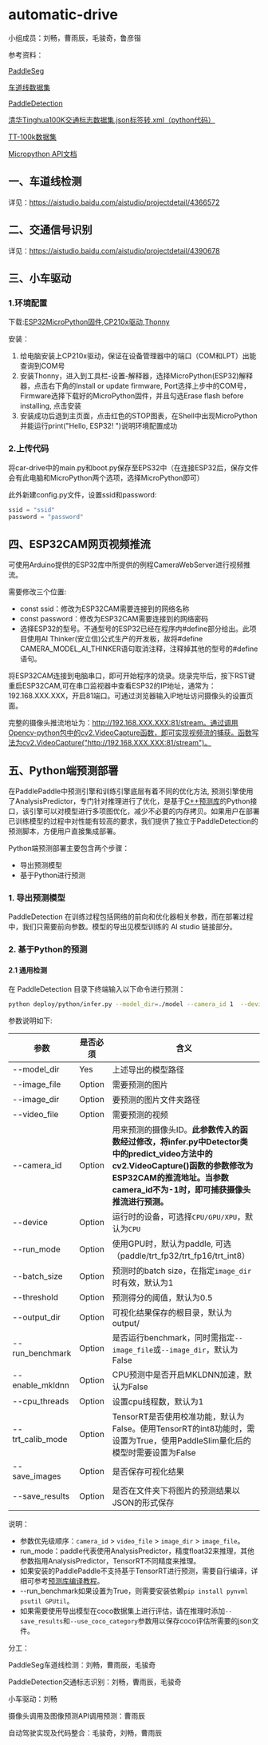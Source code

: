 # automatic-drive
小组成员：刘畅，曹雨辰，毛骏奇，鲁彦锴

参考资料：

[PaddleSeg](https://github.com/PaddlePaddle/PaddleSeg)

[车道线数据集](https://www.kaggle.com/datasets/thomasfermi/lane-detection-for-carla-driving-simulator)

[PaddleDetection](https://github.com/PaddlePaddle/PaddleDetection)

[清华Tinghua100K交通标志数据集.json标签转.xml（python代码）](https://blog.csdn.net/ning_yi/article/details/107541561)

[TT-100k数据集](https://cg.cs.tsinghua.edu.cn/traffic-sign/)

[Micropython API文档](http://docs.micropython.org/en/latest/)

## 一、车道线检测

详见：https://aistudio.baidu.com/aistudio/projectdetail/4366572

## 二、交通信号识别

详见：https://aistudio.baidu.com/aistudio/projectdetail/4390678

## 三、小车驱动
### 1.环境配置

下载:[ESP32MicroPython固件](https://micropython.org/download/esp32/),[CP210x驱动](https://www.silabs.com/developers/usb-to-uart-bridge-vcp-drivers?tab=downloads),[Thonny](https://thonny.org/)

安装：

1. 给电脑安装上CP210x驱动，保证在设备管理器中的端口（COM和LPT）出能查询到COM号
2. 安装Thonny，进入到工具栏-设置-解释器，选择MicroPython(ESP32)解释器，点击右下角的Install or update firmware, Port选择上步中的COM号，Firmware选择下载好的MicroPython固件，并且勾选Erase flash before installing, 点击安装
3. 安装成功后退到主页面，点击红色的STOP图表，在Shell中出现MicroPython并能运行print("Hello, ESP32! ")说明环境配置成功

### 2.上传代码

将car-drive中的main.py和boot.py保存至EPS32中（在连接ESP32后，保存文件会有此电脑和MicroPython两个选项，选择MicroPython即可）

此外新建config.py文件，设置ssid和password:

```python
ssid = "ssid"
password = "password"
```

## 四、ESP32CAM网页视频推流

可使用Arduino提供的ESP32库中所提供的例程CameraWebServer进行视频推流。

需要修改三个位置:

- const ssid：修改为ESP32CAM需要连接到的网络名称
- const password：修改为ESP32CAM需要连接到的网络密码
- 选择ESP32的型号。不通型号的ESP32已经在程序内#define部分给出。此项目使用AI Thinker(安立信)公式生产的开发板，故将#define CAMERA_MODEL_AI_THINKER语句取消注释，注释掉其他的型号的#define语句。

将ESP32CAM连接到电脑串口，即可开始程序的烧录。烧录完毕后，按下RST键重启ESP32CAM,可在串口监视器中查看ESP32的IP地址，通常为：192.168.XXX.XXX，开启81端口。可通过浏览器输入IP地址访问摄像头的设置页面。

完整的摄像头推流地址为：http://192.168.XXX.XXX:81/stream。通过调用Opencv-python包中的cv2.VideoCapture函数，即可实现视频流的捕获。函数写法为cv2.VideoCapture("http://192.168.XXX.XXX:81/stream")。

## 五、Python端预测部署

在PaddlePaddle中预测引擎和训练引擎底层有着不同的优化方法, 预测引擎使用了AnalysisPredictor，专门针对推理进行了优化，是基于[C++预测库](https://www.paddlepaddle.org.cn/documentation/docs/zh/advanced_guide/inference_deployment/inference/native_infer.html)的Python接口，该引擎可以对模型进行多项图优化，减少不必要的内存拷贝。如果用户在部署已训练模型的过程中对性能有较高的要求，我们提供了独立于PaddleDetection的预测脚本，方便用户直接集成部署。


Python端预测部署主要包含两个步骤：
- 导出预测模型
- 基于Python进行预测

### 1. 导出预测模型

PaddleDetection 在训练过程包括网络的前向和优化器相关参数，而在部署过程中，我们只需要前向参数。模型的导出见模型训练的 AI studio 链接部分。


### 2. 基于Python的预测

#### 2.1 通用检测
在 PaddleDetection 目录下终端输入以下命令进行预测：
```bash
python deploy/python/infer.py --model_dir=./model --camera_id 1  --device=GPU 
```


参数说明如下:

| 参数 | 是否必须| 含义                                                                                          |
|-------|-------|---------------------------------------------------------------------------------------------|
| --model_dir | Yes| 上述导出的模型路径                                                                                   |
| --image_file | Option | 需要预测的图片                                                                                     |
| --image_dir  | Option | 要预测的图片文件夹路径                                                                                 |
| --video_file | Option | 需要预测的视频                                                                                     |
| --camera_id | Option | 用来预测的摄像头ID。**此参数传入的函数经过修改，将infer.py中Detector类中的predict_video方法中的cv2.VideoCapture()函数的参数修改为ESP32CAM的推流地址。当参数camera_id不为-1时，即可捕获摄像头推流进行预测。** |
| --device | Option | 运行时的设备，可选择`CPU/GPU/XPU`，默认为`CPU`                                                            |
| --run_mode | Option | 使用GPU时，默认为paddle, 可选（paddle/trt_fp32/trt_fp16/trt_int8）                                     |
| --batch_size | Option | 预测时的batch size，在指定`image_dir`时有效，默认为1                                                       |
| --threshold | Option| 预测得分的阈值，默认为0.5                                                                              |
| --output_dir | Option| 可视化结果保存的根目录，默认为output/                                                                      |
| --run_benchmark | Option| 是否运行benchmark，同时需指定`--image_file`或`--image_dir`，默认为False                                    |
| --enable_mkldnn | Option | CPU预测中是否开启MKLDNN加速，默认为False                                                                 |
| --cpu_threads | Option| 设置cpu线程数，默认为1                                                                               |
| --trt_calib_mode | Option| TensorRT是否使用校准功能，默认为False。使用TensorRT的int8功能时，需设置为True，使用PaddleSlim量化后的模型时需要设置为False         |
| --save_images | Option| 是否保存可视化结果                                                                                   |
| --save_results | Option| 是否在文件夹下将图片的预测结果以JSON的形式保存                                                                   |


说明：

- 参数优先级顺序：`camera_id` > `video_file` > `image_dir` > `image_file`。
- run_mode：paddle代表使用AnalysisPredictor，精度float32来推理，其他参数指用AnalysisPredictor，TensorRT不同精度来推理。
- 如果安装的PaddlePaddle不支持基于TensorRT进行预测，需要自行编译，详细可参考[预测库编译教程](https://paddleinference.paddlepaddle.org.cn/user_guides/source_compile.html)。
- --run_benchmark如果设置为True，则需要安装依赖`pip install pynvml psutil GPUtil`。
- 如果需要使用导出模型在coco数据集上进行评估，请在推理时添加`--save_results`和`--use_coco_category`参数用以保存coco评估所需要的json文件。

分工：

PaddleSeg车道线检测：刘畅，曹雨辰，毛骏奇

PaddleDetection交通标志识别：刘畅，曹雨辰，毛骏奇

小车驱动：刘畅

摄像头调用及图像预测API调用预测：曹雨辰

自动驾驶实现及代码整合：毛骏奇，刘畅，曹雨辰

